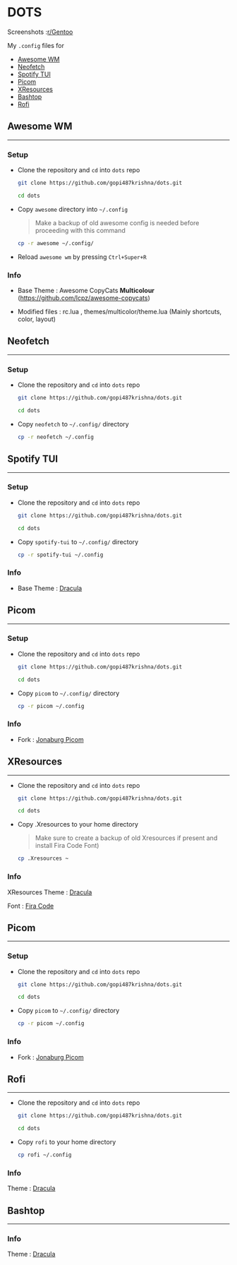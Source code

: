 # DOTS

Screenshots :[r/Gentoo](https://www.reddit.com/r/Gentoo/comments/w22x3u/btw_i_use_gentoo_finally_finished_my_gentoo/?utm_source=share&utm_medium=web2x&context=3)

My `.config` files for 

- [Awesome WM](#awesome-wm)
- [Neofetch](#neofetch)
- [Spotify TUI](#spotify-tui)
- [Picom](#picom)
- [XResources](#xresources)
- [Bashtop](#bashtop)
- [Rofi](#rofi)

## Awesome WM
---

### Setup 

- Clone the repository and `cd` into `dots` repo

    ```bash
    git clone https://github.com/gopi487krishna/dots.git

    cd dots
    ```
- Copy `awesome` directory into `~/.config`
    > Make a backup of old awesome config is needed before proceeding with this command

    ```bash
    cp -r awesome ~/.config/
    ```

- Reload `awesome wm` by pressing `Ctrl+Super+R`

### Info

- Base Theme : Awesome CopyCats **Multicolour** (https://github.com/lcpz/awesome-copycats) 

- Modified files : rc.lua , themes/multicolor/theme.lua (Mainly shortcuts, color, layout)

## Neofetch
---
### Setup

- Clone the repository and `cd` into `dots` repo

    ```bash
    git clone https://github.com/gopi487krishna/dots.git

    cd dots
    ```
- Copy `neofetch` to `~/.config/` directory

    ```bash
    cp -r neofetch ~/.config
    ```

## Spotify TUI
---
### Setup

- Clone the repository and `cd` into `dots` repo

    ```bash
    git clone https://github.com/gopi487krishna/dots.git

    cd dots
    ```
- Copy `spotify-tui` to `~/.config/` directory

    ```bash
    cp -r spotify-tui ~/.config
    ```
### Info
- Base Theme : [Dracula](https://draculatheme.com/spotify-tui)


## Picom
---
### Setup

- Clone the repository and `cd` into `dots` repo

    ```bash
    git clone https://github.com/gopi487krishna/dots.git

    cd dots
    ```
- Copy `picom` to `~/.config/` directory

    ```bash
    cp -r picom ~/.config
    ```
### Info
- Fork : [Jonaburg Picom](https://github.com/jonaburg/picom.git)

## XResources
---
- Clone the repository and `cd` into `dots` repo

    ```bash
    git clone https://github.com/gopi487krishna/dots.git

    cd dots
    ```
- Copy .Xresources to your home directory 
    >Make sure to create a backup of old Xresources if present and install Fira Code Font)

    ```bash
    cp .Xresources ~
    ```
### Info
XResources Theme : [Dracula](https://draculatheme.com/xresources)

Font : [Fira Code](https://www.nerdfonts.com/)


## Picom
---
### Setup

- Clone the repository and `cd` into `dots` repo

    ```bash
    git clone https://github.com/gopi487krishna/dots.git

    cd dots
    ```
- Copy `picom` to `~/.config/` directory

    ```bash
    cp -r picom ~/.config
    ```
### Info
- Fork : [Jonaburg Picom](https://github.com/jonaburg/picom.git)

## Rofi
---
- Clone the repository and `cd` into `dots` repo

    ```bash
    git clone https://github.com/gopi487krishna/dots.git

    cd dots
    ```
- Copy `rofi` to your home directory 

    ```bash
    cp rofi ~/.config
    ```
### Info

Theme : [Dracula](https://draculatheme.com/rofi)

## Bashtop
---
### Info
Theme : [Dracula](https://draculatheme.com/bashtop)



